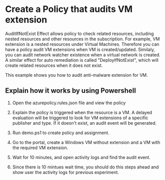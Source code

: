 # Create a Policy that audits VM extension

AuditIfNotExist Effect allows policy to check related resources, including nested resources and other resources in the subscription. For example, VM extension is a nested resources under Virtual Machines. Therefore you can have a policy audit VM extensions when VM is created/updated. Similaly, you can audit network watcher existence when a virtual network is created. A similar effect for auto remediation is called "DeployIfNotExist", which will create related resources when it does not exist.

This example shows you how to audit anti-malware extension for VM.

## Explain how it works by using Powershell

1. Open the azurepolicy.rules.json file and view the policy

2. Explain the policy is triggered when the resource is a VM. A delayed evaluation will be triggered to look for VM extensions of a specific publisher and type. If it doesn't exist, an audit event will be generated.

2. Run demo.ps1 to create policy and assignment.

3. Go to the portal, create a Windows VM without extension and a VM with the required VM extension.

4. Wait for 10 minutes, and open activity logs and find the audit event. 

5. Since there is 10 mintues wait time, you should do this steps ahead and show user the activity logs for previous experiment. 




